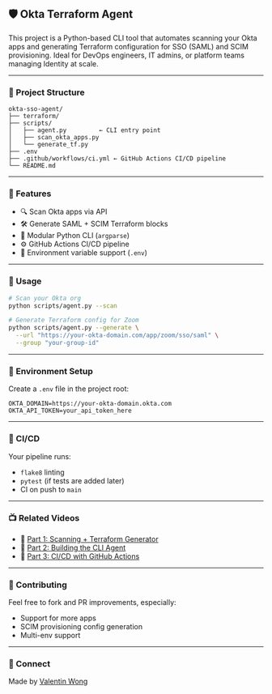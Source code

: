 ## 🛡️ Okta Terraform Agent

This project is a Python-based CLI tool that automates scanning your Okta apps and generating Terraform configuration for SSO (SAML) and SCIM provisioning. Ideal for DevOps engineers, IT admins, or platform teams managing Identity at scale.

---

### 📁 Project Structure

```
okta-sso-agent/
├── terraform/
├── scripts/
│   ├── agent.py         ← CLI entry point
│   ├── scan_okta_apps.py
│   └── generate_tf.py
├── .env
├── .github/workflows/ci.yml ← GitHub Actions CI/CD pipeline
└── README.md
```

---

### 🚀 Features

* 🔍 Scan Okta apps via API
* 🛠️ Generate SAML + SCIM Terraform blocks
* 🧹 Modular Python CLI (`argparse`)
* ⚙️ GitHub Actions CI/CD pipeline
* 🔐 Environment variable support (`.env`)

---

### 🧪 Usage

```bash
# Scan your Okta org
python scripts/agent.py --scan

# Generate Terraform config for Zoom
python scripts/agent.py --generate \
  --url "https://your-okta-domain.com/app/zoom/sso/saml" \
  --group "your-group-id"
```

---

### 🔐 Environment Setup

Create a `.env` file in the project root:

```
OKTA_DOMAIN=https://your-okta-domain.okta.com
OKTA_API_TOKEN=your_api_token_here
```

---

### 🧱 CI/CD

Your pipeline runs:

* `flake8` linting
* `pytest` (if tests are added later)
* CI on push to `main`

---

### 📺 Related Videos

* 🎥 [Part 1: Scanning + Terraform Generator](#)
* 🎥 [Part 2: Building the CLI Agent](#)
* 🎥 [Part 3: CI/CD with GitHub Actions](#)

---

### 🤝 Contributing

Feel free to fork and PR improvements, especially:

* Support for more apps
* SCIM provisioning config generation
* Multi-env support

---

### 🔗 Connect

Made by [Valentin Wong](https://www.linkedin.com/in/valentinwong/)

